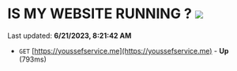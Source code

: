 # IS MY WEBSITE RUNNING ? [![](https://img.shields.io/static/v1?label=Sponsor&message=%E2%9D%A4&logo=GitHub&color=%23fe8e86)](https://github.com/sponsors/<username>)

Last updated: **6/21/2023, 8:21:42 AM**

- `GET` [https://youssefservice.me](https://youssefservice.me) - **Up** (793ms)
